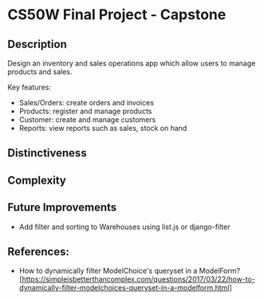 # CS50W Final Project - Capstone

## Description
Design an inventory and sales operations app which allow users to manage products and sales.

Key features:
- Sales/Orders: create orders and invoices
- Products: register and manage products
- Customer: create and manage customers
- Reports: view reports such as sales, stock on hand

## Distinctiveness


## Complexity


## Future Improvements
- Add filter and sorting to Warehouses using list.js or django-filter

## References:
- How to dynamically filter ModelChoice's queryset in a ModelForm? [https://simpleisbetterthancomplex.com/questions/2017/03/22/how-to-dynamically-filter-modelchoices-queryset-in-a-modelform.html]

